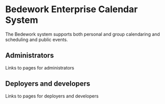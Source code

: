 # Bedework Enterprise Calendar System

The Bedework system supports both personal and group calendaring and scheduling and public events.

## Administrators
Links to pages for administrators

## Deployers and developers
Links to pages for deployers and developers

